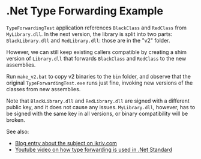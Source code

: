 # .Net Type Forwarding Example

`TypeForwardingTest` application references `BlackClass` and `RedClass` from `MyLibrary.dll`. In the next version, the library is split into two parts:  `BlackLibrary.dll` and `RedLibrary.dll`: those are in the "v2" folder.

However, we can still keep existing callers compatible by creating a shim version of `Library.dll` that forwards `BlackClass` and `RedClass` to the new assemblies.

Run `make_v2.bat` to copy v2 binaries to the `bin` folder, and observe that the original `TypeForwardingTest.exe` runs just fine, invoking new versions of the classes from new assemblies.

Note that `BlackLibrary.dll` and `RedLibrary.dll`  are signed with a different public key, and it does not cause any issues. `MyLibrary.dll`, however, has to be signed with the same key in all versions, or binary compatibility will be broken.

See also: 
- [Blog entry about the subject on ikriv.com](https://ikriv.com/blog/?p=4603 "Blog entry about the subject on ikriv.com")
- [Youtube video on how type forwarding is used in .Net Standard](https://youtu.be/vg6nR7hS2lI "Youtube video on how type forwarding is used in .Net Standard")
